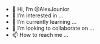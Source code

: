 - 👋 Hi, I’m @AlexJounior
- 👀 I’m interested in ...
- 🌱 I’m currently learning ...
- 💞️ I’m looking to collaborate on ...
- 📫 How to reach me ...

<!---
AlexJounior/AlexJounior is a ✨ special ✨ repository because its `README.md` (this file) appears on your GitHub profile.
You can click the Preview link to take a look at your changes.
--->
